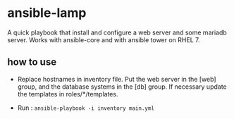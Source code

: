 # ansible-lamp

A quick playbook that install and configure a web server and some mariadb server. Works with ansible-core and with ansible tower on RHEL 7.

## how to use

- Replace hostnames in inventory file. Put the web server in the [web] group, and the database systems in the [db] group. If necessary update the templates in roles/*/templates.

- Run : `ansible-playbook -i inventory main.yml`

